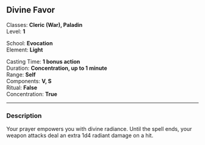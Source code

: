## Divine Favor

Classes: **Cleric (War), Paladin**  
Level: **1**  

School: **Evocation**  
Element: **Light**  

Casting Time: **1 bonus action**  
Duration: **Concentration, up to 1 minute**  
Range: **Self**  
Components: **V, S**  
Ritual: **False**  
Concentration: **True**  

------

### Description

Your prayer empowers you with divine radiance. Until the spell ends, your weapon attacks deal an extra 1d4 radiant damage on a hit.